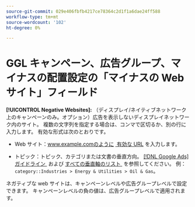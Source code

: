 ```yaml
---
source-git-commit: 029e406fbfb4217ce78364c2d1f1a6dae24ff588
workflow-type: tm+mt
source-wordcount: '102'
ht-degree: 0%

---
```

# GGL キャンペーン、広告グループ、マイナスの配置設定の「マイナスの Web サイト」フィールド

**[!UICONTROL Negative Websites]:** （ディスプレイ/ネイティブネットワーク上のキャンペーンのみ。オプション）広告を表示しないディスプレイネットワーク内のサイト。 複数の文字列を指定する場合は、コンマで区切るか、別の行に入力します。 有効な形式は次のとおりです。

* Web サイト：www.example.comのように [&#x200B; 有効な URL](https://support.google.com/google-ads/answer/2454012) を入力します。

* トピック：トピック、カテゴリまたは文書の垂直方向。 [[!DNL Google Ads]  ガイドライン &#x200B;](https://support.google.com/google-ads/editor/answer/30517) および [&#x200B; すべての垂直軸のリスト &#x200B;](https://developers.google.com/adwords/api/docs/appendix/verticals) を参照してください。 例：`category::Industries > Energy & Utilities > Oil & Gas`。

ネガティブな web サイトは、キャンペーンレベルや広告グループレベルで設定できます。 キャンペーンレベルの負の値は、広告グループレベルで適用されます。
